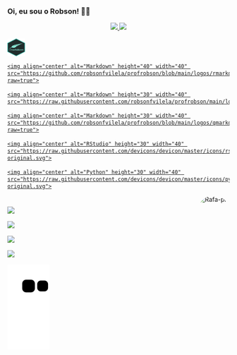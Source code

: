 ### Oi, eu sou o Robson! 🖖🏼

<!--
- 🔭 I’m currently working on ...
- 🌱 I’m currently learning ...
- 👯 I’m looking to collaborate on ...
- 🤔 I’m looking for help with ...
- 💬 Ask me about ...
- 📫 How to reach me: ...
- 😄 Pronouns: ...
- ⚡ Fun fact: ...
-->

<!-- GITHUB STATS -->
<!-- https://github.com/anuraghazra/github-readme-stats -->
<div align="center">
  <a href="https://">
  <img height="180em" src="https://github-readme-stats.vercel.app/api?username=robsonfvilela&show_icons=true&theme=cobalt&include_all_commits=true&count_private=true"/>
  <img height="180em" src="https://github-readme-stats.vercel.app/api/top-langs/?username=robsonfvilela&layout=compact&langs_count=7&theme=cobalt"/>
</div>
  
  <div style="display: inline_block"><br>
 <!--
  <img align="center" alt="Rafa-Js" height="30" width="40" src="https://raw.githubusercontent.com/devicons/devicon/master/icons/javascript/javascript-plain.svg">
  <img align="center" alt="Rafa-Ts" height="30" width="40" src="https://raw.githubusercontent.com/devicons/devicon/master/icons/typescript/typescript-plain.svg">
  <img align="center" alt="Rafa-React" height="30" width="40" src="https://raw.githubusercontent.com/devicons/devicon/master/icons/react/react-original.svg">
  <img align="center" alt="Rafa-HTML" height="30" width="40" src="https://raw.githubusercontent.com/devicons/devicon/master/icons/html5/html5-original.svg">
  <img align="center" alt="Rafa-CSS" height="30" width="40" src="https://raw.githubusercontent.com/devicons/devicon/master/icons/css3/css3-original.svg">
    -->
    <img align="center" alt="Markdown" height="40" width="40" src="https://raw.githubusercontent.com/robsonfvilela/profrobson/main/logos/rmarkdown.png">
    
    <img align="center" alt="Markdown" height="40" width="40" src="https://github.com/robsonfvilela/profrobson/blob/main/logos/rmarkdown.png?raw=true">
    
    <img align="center" alt="Markdown" height="30" width="40" src="https://raw.githubusercontent.com/robsonfvilela/profrobson/main/logos/qmarkdown.png">
    
    <img align="center" alt="Markdown" height="30" width="40" src="https://github.com/robsonfvilela/profrobson/blob/main/logos/qmarkdown.png?raw=true">
    
    <img align="center" alt="RStudio" height="30" width="40" src="https://raw.githubusercontent.com/devicons/devicon/master/icons/rstudio/rstudio-original.svg">
    
    <img align="center" alt="Python" height="30" width="40" src="https://raw.githubusercontent.com/devicons/devicon/master/icons/python/python-original.svg">
<!--
  <img align="center" alt="Rafa-Csharp" height="30" width="40" src="https://raw.githubusercontent.com/devicons/devicon/master/icons/csharp/csharp-original.svg">
-->
  <img align="right" alt="Rafa-pic" height="150" style="border-radius:50px;" src="https://pbs.twimg.com/profile_images/1565353177503141889/lq_5KWs7_400x400.jpg">
</div>
  
  
  
  
#
  
<!-- https://dev.to/envoy_/150-badges-for-github-pnk -->
<div>
  
  <a href="https://instagram.com/robsonfvilela" target="_blank"><img src="[https://img.shields.io/badge/-Instagram-%23E4405F?style=for-the-badge&logo=instagram&logoColor=white](https://img.shields.io/badge/RStudio-75AADB?style=for-the-badge&logo=RStudio&logoColor=white)" target="_blank"></a>
  
  <a href="https://instagram.com/robsonfvilela" target="_blank"><img src="https://img.shields.io/badge/RStudio-75AADB?style=for-the-badge&logo=RStudio&logoColor=white" target="_blank"></a>
  
  <a href="https://instagram.com/robsonfvilela" target="_blank"><img src="https://img.shields.io/badge/-Instagram-%23E4405F?style=for-the-badge&logo=instagram&logoColor=white" target="_blank"></a>
  
  <a href="https://www.linkedin.com/in/robson-ferreira-vilela-21682151/" target="_blank"><img src="https://img.shields.io/badge/-LinkedIn-%230077B5?style=for-the-badge&logo=linkedin&logoColor=white" target="_blank"></a> 
 
 
  ![Snake animation](https://github.com/rafaballerini/rafaballerini/blob/output/github-contribution-grid-snake.svg)
 
</div>
